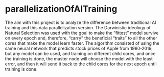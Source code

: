 # parallelizationOfAITraining

The aim with this project is to analyze the difference between traditional AI training and this data parallelization version. The Darwinistic ideology of Natural Selection was used with the goal to make the “fittest” model survive on every epoch and, therefore, “carry” the beneficial “traits” to all the other cores that make the model learn faster. The algorithm consisted of using the same neural network that predicts stock prices of Apple from 1980-2019, but any model can be used, and training on different child cores, and once the training is done, the master node will choose the model with the least error, and then it will send it back to the child cores for the next epoch until training is done.
